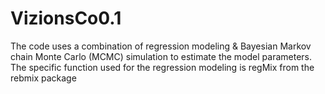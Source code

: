 # VizionsCo0.1
The code uses a combination of regression modeling &amp; Bayesian Markov chain Monte Carlo (MCMC) simulation to estimate the model parameters. The specific function used for the regression modeling is regMix from the rebmix package
